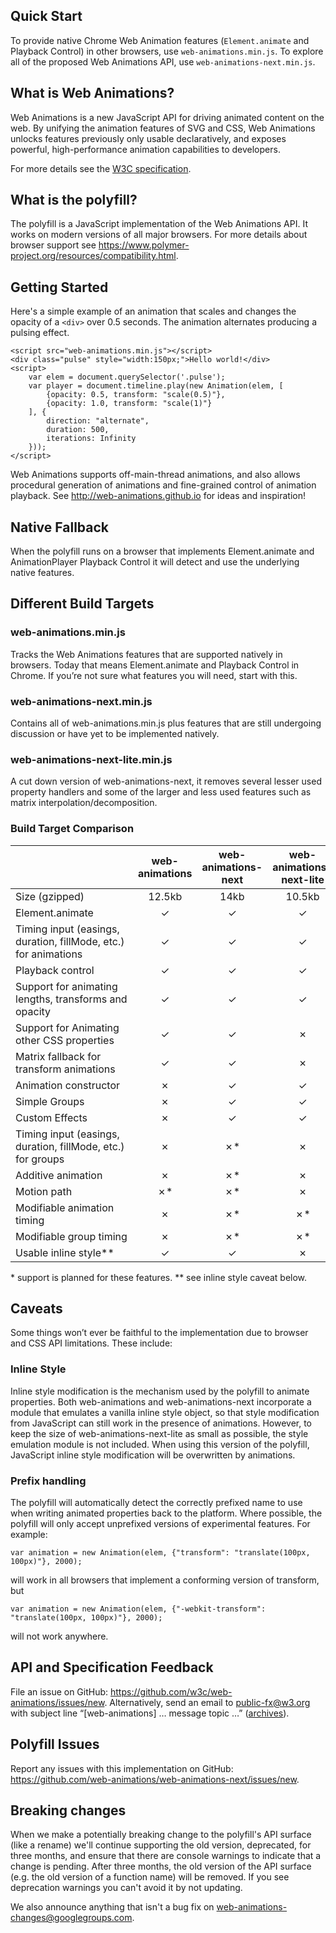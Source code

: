 
Quick Start
-----------

To provide native Chrome Web Animation features (`Element.animate` and Playback Control) in other browsers, use `web-animations.min.js`. To explore all of the proposed Web Animations API, use `web-animations-next.min.js`.

What is Web Animations?
-----------------------

Web Animations is a new JavaScript API for driving animated content on the web. By unifying the animation features of SVG and CSS, Web Animations unlocks features previously only usable declaratively, and exposes powerful, high-performance animation capabilities to developers.

For more details see the [W3C specification](http://w3c.github.io/web-animations/).

What is the polyfill?
---------------------

The polyfill is a JavaScript implementation of the Web Animations API. It works on modern versions of all major browsers. For more details about browser support see <https://www.polymer-project.org/resources/compatibility.html>.

Getting Started
---------------

Here's a simple example of an animation that scales and changes the opacity of a `<div>` over 0.5 seconds. The animation alternates producing a pulsing effect.

    <script src="web-animations.min.js"></script>
    <div class="pulse" style="width:150px;">Hello world!</div>
    <script>
        var elem = document.querySelector('.pulse');
        var player = document.timeline.play(new Animation(elem, [
            {opacity: 0.5, transform: "scale(0.5)"},
            {opacity: 1.0, transform: "scale(1)"}
        ], {
            direction: "alternate",
            duration: 500,
            iterations: Infinity
        }));
    </script>

Web Animations supports off-main-thread animations, and also allows procedural generation of animations and fine-grained control of animation playback. See <http://web-animations.github.io> for ideas and inspiration!

Native Fallback
---------------

When the polyfill runs on a browser that implements Element.animate and AnimationPlayer Playback
Control it will detect and use the underlying native features.

Different Build Targets
-----------------------

### web-animations.min.js

Tracks the Web Animations features that are supported natively in browsers. Today that means Element.animate and Playback Control in Chrome. If you’re not sure what features you will need, start with this.

### web-animations-next.min.js

Contains all of web-animations.min.js plus features that are still undergoing discussion or have yet to be implemented natively.

### web-animations-next-lite.min.js

A cut down version of web-animations-next, it removes several lesser used property handlers and some of the larger and less used features such as matrix interpolation/decomposition.

### Build Target Comparison

|                        | web-animations | web-animations-next | web-animations-next-lite |
|------------------------|:--------------:|:-------------------:|:------------------------:|
|Size (gzipped)          | 12.5kb         | 14kb                | 10.5kb                   |
|<div style='width: 180px'>Element.animate</div>|&#10003;|&#10003;|&#10003;|
|<div style='width: 180px'>Timing input (easings, duration, fillMode, etc.) for animations</div>|&#10003;|&#10003;|&#10003;|
|<div style='width: 180px'>Playback control</div>|&#10003;|&#10003;|&#10003;|
|<div style='width: 180px'>Support for animating lengths, transforms and opacity</div>|&#10003;|&#10003;|&#10003;|
|<div style='width: 180px'>Support for Animating other CSS properties</div>|&#10003;|&#10003;|&#10007;|
|<div style='width: 180px'>Matrix fallback for transform animations</div>|&#10003;|&#10003;|&#10007;|
|<div style='width: 180px'>Animation constructor</div>|&#10007;|&#10003;|&#10003;|
|<div style='width: 180px'>Simple Groups</div>|&#10007;|&#10003;|&#10003;|
|<div style='width: 180px'>Custom Effects</div>|&#10007;|&#10003;|&#10003;|
|<div style='width: 180px'>Timing input (easings, duration, fillMode, etc.) for groups</div>|&#10007;|&#10007;*|&#10007;|
|<div style='width: 180px'>Additive animation</div>|&#10007;|&#10007;\*|&#10007;|
|<div style='width: 180px'>Motion path</div>|&#10007;\*|&#10007;\*|&#10007;|
|<div style='width: 180px'>Modifiable animation timing</div>|&#10007;|&#10007;\*|&#10007;\*|
|<div style='width: 180px'>Modifiable group timing</div>|&#10007;|&#10007;\*|&#10007;\*|
|<div style='width: 180px'>Usable inline style**</div>|&#10003;|&#10003;|&#10007;|

\* support is planned for these features.
** see inline style caveat below.

Caveats
-------

Some things won’t ever be faithful to the implementation due to browser and CSS API limitations. These include:

### Inline Style

Inline style modification is the mechanism used by the polyfill to animate properties. Both web-animations and web-animations-next incorporate a module that emulates a vanilla inline style object, so that style modification from JavaScript can still work in the presence of animations. However, to keep the size of web-animations-next-lite as small as possible, the style emulation module is not included. When using this version of the polyfill, JavaScript inline style modification will be overwritten by animations.

### Prefix handling

The polyfill will automatically detect the correctly prefixed name to use when writing animated properties back to the platform. Where possible, the polyfill will only accept unprefixed versions of experimental features. For example:

    var animation = new Animation(elem, {"transform": "translate(100px, 100px)"}, 2000);

will work in all browsers that implement a conforming version of transform, but

    var animation = new Animation(elem, {"-webkit-transform": "translate(100px, 100px)"}, 2000);

will not work anywhere.

API and Specification Feedback
------------------------------

File an issue on GitHub: <https://github.com/w3c/web-animations/issues/new>.
Alternatively, send an email to <public-fx@w3.org> with subject line “[web-animations]
… message topic …” ([archives](http://lists.w3.org/Archives/Public/public-fx/)).

Polyfill Issues
---------------

Report any issues with this implementation on GitHub: <https://github.com/web-animations/web-animations-next/issues/new>.

Breaking changes
----------------

When we make a potentially breaking change to the polyfill's API surface (like a rename) we'll continue supporting the old version, deprecated, for three months, and ensure that there are console warnings to indicate that a change is pending. After three months, the old version of the API surface (e.g. the old version of a function name) will be removed. If you see deprecation warnings you can't avoid it by not updating.

We also announce anything that isn't a bug fix on [web-animations-changes@googlegroups.com](https://groups.google.com/forum/#!forum/web-animations-changes).
